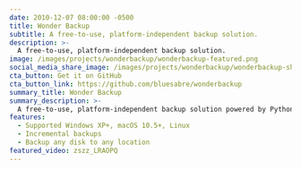 ```yaml
---
date: 2010-12-07 08:00:00 -0500
title: Wonder Backup
subtitle: A free-to-use, platform-independent backup solution.
description: >-
  A free-to-use, platform-independent backup solution.
image: /images/projects/wonderbackup/wonderbackup-featured.png
social_media_share_image: /images/projects/wonderbackup/wonderbackup-shared.png
cta_button: Get it on GitHub
cta_button_link: https://github.com/bluesabre/wonderbackup
summary_title: Wonder Backup
summary_description: >-
  A free-to-use, platform-independent backup solution powered by Python. Developed as my senior project at Berea College.
features:
  - Supported Windows XP+, macOS 10.5+, Linux
  - Incremental backups
  - Backup any disk to any location
featured_video: zszz_LRAOPQ
---
```

